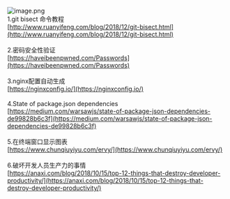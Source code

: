 ![image.png](https://cdn.nlark.com/yuque/0/2020/png/132503/1605583125654-ae228a51-cc68-4cb2-b3c9-36da8b75436e.png#height=716&id=Ux1Oo&margin=%5Bobject%20Object%5D&name=image.png&originHeight=716&originWidth=1080&originalType=binary&size=1155119&status=done&style=none&width=1080)<br />1.git bisect 命令教程<br />[http://www.ruanyifeng.com/blog/2018/12/git-bisect.html](http://www.ruanyifeng.com/blog/2018/12/git-bisect.html)<br />
<br />2.密码安全性验证<br />[https://haveibeenpwned.com/Passwords](https://haveibeenpwned.com/Passwords)<br />
<br />3.nginx配置自动生成<br />[https://nginxconfig.io/](https://nginxconfig.io/)<br />
<br />4.State of package.json dependencies<br />[https://medium.com/warsawjs/state-of-package-json-dependencies-de99828b6c3f](https://medium.com/warsawjs/state-of-package-json-dependencies-de99828b6c3f)<br />
<br />5.在终端窗口显示图表<br />[https://www.chunqiuyiyu.com/ervy/](https://www.chunqiuyiyu.com/ervy/)<br />
<br />6.破坏开发人员生产力的事情<br />[https://anaxi.com/blog/2018/10/15/top-12-things-that-destroy-developer-productivity/](https://anaxi.com/blog/2018/10/15/top-12-things-that-destroy-developer-productivity/)
